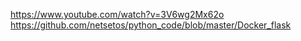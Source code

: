 https://www.youtube.com/watch?v=3V6wg2Mx62o
https://github.com/netsetos/python_code/blob/master/Docker_flask
